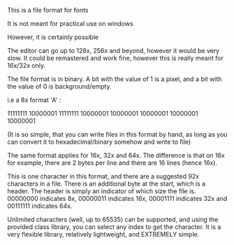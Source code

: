 This is a file format for fonts

It is not meant for practical use on windows

However, it is certainly possible

The editor can go up to 128x, 256x and beyond, however it would be very slow. It could be remastered and work fine, however this is really meant for 16x/32x only.

The file format is in binary. A bit with the value of 1 is a pixel, and a bit with the value of 0 is background/empty.

i.e a 8x format 'A' :

11111111
10000001
11111111
10000001
10000001
10000001
10000001
10000001

(It is so simple, that you can write files in this format by hand, as long as you can convert it to hexadecimal/binary somehow and write to file)

The same format applies for 16x, 32x and 64x. The difference is that on 16x for example, there are 2 bytes per line and there are 16 lines (hence 16x).

This is one character in this format, and there are a suggested 92x characters in a file. There is an additional byte at the start, which is a header. 
The header is simply an indicator of which size the file is. 00000000 indicates 8x, 00000011 indicates 16x, 00001111 indicates 32x and 00111111 indicates 64x.

Unlimited characters (well, up to 65535) can be supported, and using the provided class library, you can select any index to get the character. It is a very flexible library, relatively lightweight, and EXTREMELY simple.
